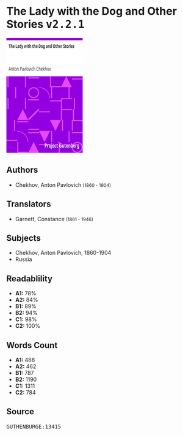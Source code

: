 # The Lady with the Dog and Other Stories <kbd>v2.2.1</kbd>

![](./cover.medium.jpg "")

## Authors


 - Chekhov, Anton Pavlovich <small>(1860 - 1904)</small>

## Translators


 - Garnett, Constance <small>(1861 - 1946)</small>

## Subjects


 - Chekhov, Anton Pavlovich, 1860-1904
 - Russia

## Readablility


 - **A1:** 78%
 - **A2:** 84%
 - **B1:** 89%
 - **B2:** 94%
 - **C1:** 98%
 - **C2:** 100%

## Words Count


 - **A1:** 488
 - **A2:** 462
 - **B1:** 787
 - **B2:** 1190
 - **C1:** 1311
 - **C2:** 784

## Source


<kbd>GUTHENBURGE:13415</kbd>
